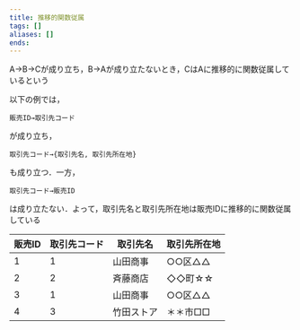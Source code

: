 ```yaml
---
title: 推移的関数従属
tags: []
aliases: []
ends: 
---
```

A→B→Cが成り立ち，B→Aが成り立たないとき，CはAに推移的に関数従属しているという

以下の例では，
```
販売ID→取引先コード
```
が成り立ち，
```
取引先コード→{取引先名, 取引先所在地}
```
も成り立つ．一方，
```
取引先コード→販売ID
```
は成り立たない．よって，取引先名と取引先所在地は販売IDに推移的に関数従属している


| 販売ID | 取引先コード | 取引先名   | 取引先所在地 |
| ------ | ------------ | ---------- | ------------ |
| 1      | 1            | 山田商事   | ○○区△△       |
| 2      | 2            | 斉藤商店   | ◇◇町☆☆       |
| 3      | 1            | 山田商事   | ○○区△△       |
| 4      | 3            | 竹田ストア | ＊＊市□□             |
